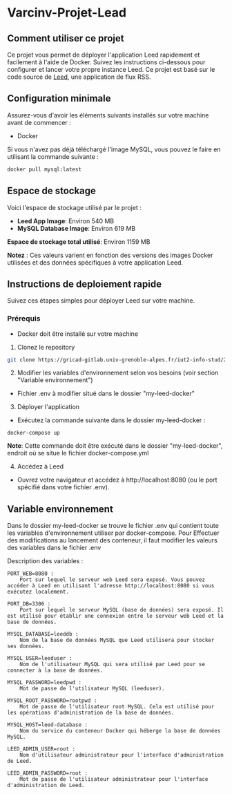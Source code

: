 # Varcinv-Projet-Lead


## Comment utiliser ce projet
Ce projet vous permet de déployer l'application Leed rapidement et facilement à l'aide de Docker. Suivez les instructions ci-dessous pour configurer et lancer votre propre instance Leed. Ce projet est basé sur le code source de [Leed](https://github.com/LeedRSS/Leed), une application de flux RSS.

## Configuration minimale

Assurez-vous d'avoir les éléments suivants installés sur votre machine avant de commencer :

- Docker

Si vous n'avez pas déjà téléchargé l'image MySQL, vous pouvez le faire en utilisant la commande suivante :

```bash
docker pull mysql:latest
```

## Espace de stockage

Voici l'espace de stockage utilisé par le projet :

- **Leed App Image**: Environ 540 MB
- **MySQL Database Image**: Environ 619 MB

**Espace de stockage total utilisé**: Environ 1159 MB

**Notez** : Ces valeurs varient en fonction des versions des images Docker utilisées et des données spécifiques à votre application Leed.


## Instructions de deploiement rapide
Suivez ces étapes simples pour déployer Leed sur votre machine.

### Prérequis
* Docker doit être installé sur votre machine

1. Clonez le repository
```bash
git clone https://gricad-gitlab.univ-grenoble-alpes.fr/iut2-info-stud/2023-s5/r5-adv-virt/grp-b1/varcinv/varcinv-projet-lead.git
```
2. Modifier les variables d'environnement selon vos besoins (voir section "Variable environnement")
* Fichier .env à modifier situé dans le dossier "my-leed-docker"

3. Déployer l'application
* Exécutez la commande suivante dans le dossier my-leed-docker :
```
docker-compose up
```
**Note**: Cette commande doit être exécuté dans le dossier "my-leed-docker", endroit où se situe le fichier docker-compose.yml

4. Accédez à Leed
* Ouvrez votre navigateur et accédez à http://localhost:8080 (ou le port spécifié dans votre fichier .env).

## Variable environnement
Dans le dossier my-leed-docker se trouve le fichier .env qui contient toute les variables d'environnement utiliser par docker-compose. Pour Effectuer des modifications au lancement des conteneur, il faut modifier les valeurs des variables dans le fichier .env

Description des variables :

    PORT_WEB=8080 :
        Port sur lequel le serveur web Leed sera exposé. Vous pouvez accéder à Leed en utilisant l'adresse http://localhost:8080 si vous exécutez localement.

    PORT_DB=3306 :
        Port sur lequel le serveur MySQL (base de données) sera exposé. Il est utilisé pour établir une connexion entre le serveur web Leed et la base de données.

    MYSQL_DATABASE=leeddb :
        Nom de la base de données MySQL que Leed utilisera pour stocker ses données.

    MYSQL_USER=leeduser :
        Nom de l'utilisateur MySQL qui sera utilisé par Leed pour se connecter à la base de données.

    MYSQL_PASSWORD=leedpwd :
        Mot de passe de l'utilisateur MySQL (leeduser).

    MYSQL_ROOT_PASSWORD=rootpwd :
        Mot de passe de l'utilisateur root MySQL. Cela est utilisé pour les opérations d'administration de la base de données.

    MYSQL_HOST=leed-database :
        Nom du service du conteneur Docker qui héberge la base de données MySQL.

    LEED_ADMIN_USER=root :
        Nom d'utilisateur administrateur pour l'interface d'administration de Leed.

    LEED_ADMIN_PASSWORD=root :
        Mot de passe de l'utilisateur administrateur pour l'interface d'administration de Leed.
